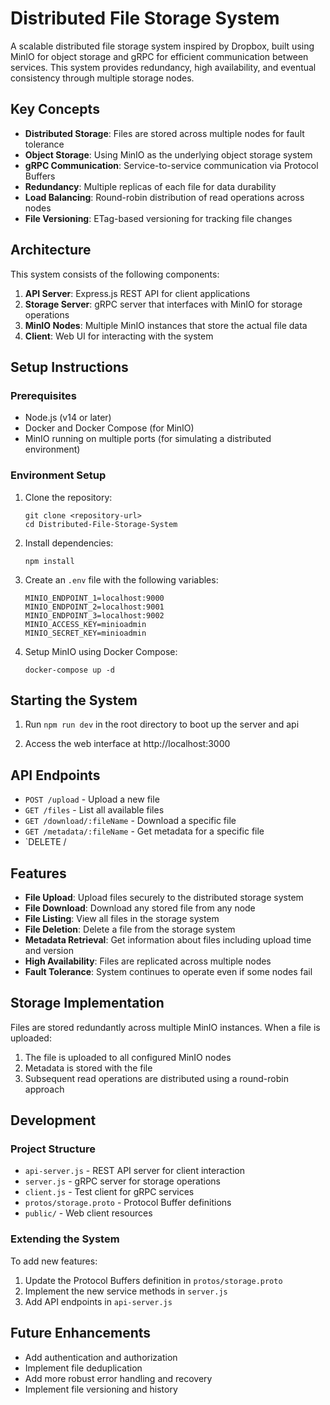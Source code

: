 # Distributed File Storage System

A scalable distributed file storage system inspired by Dropbox, built using MinIO for object storage and gRPC for efficient communication between services. This system provides redundancy, high availability, and eventual consistency through multiple storage nodes.

## Key Concepts

- **Distributed Storage**: Files are stored across multiple nodes for fault tolerance
- **Object Storage**: Using MinIO as the underlying object storage system
- **gRPC Communication**: Service-to-service communication via Protocol Buffers
- **Redundancy**: Multiple replicas of each file for data durability
- **Load Balancing**: Round-robin distribution of read operations across nodes
- **File Versioning**: ETag-based versioning for tracking file changes

## Architecture

This system consists of the following components:

1. **API Server**: Express.js REST API for client applications
2. **Storage Server**: gRPC server that interfaces with MinIO for storage operations
3. **MinIO Nodes**: Multiple MinIO instances that store the actual file data
4. **Client**: Web UI for interacting with the system

## Setup Instructions

### Prerequisites

- Node.js (v14 or later)
- Docker and Docker Compose (for MinIO)
- MinIO running on multiple ports (for simulating a distributed environment)

### Environment Setup

1. Clone the repository:

   ```
   git clone <repository-url>
   cd Distributed-File-Storage-System
   ```

2. Install dependencies:

   ```
   npm install
   ```

3. Create an `.env` file with the following variables:

   ```
   MINIO_ENDPOINT_1=localhost:9000
   MINIO_ENDPOINT_2=localhost:9001
   MINIO_ENDPOINT_3=localhost:9002
   MINIO_ACCESS_KEY=minioadmin
   MINIO_SECRET_KEY=minioadmin
   ```

4. Setup MinIO using Docker Compose:
   ```
   docker-compose up -d
   ```

## Starting the System

1. Run `npm run dev` in the root directory to boot up the server and api

2. Access the web interface at http://localhost:3000

## API Endpoints

- `POST /upload` - Upload a new file
- `GET /files` - List all available files
- `GET /download/:fileName` - Download a specific file
- `GET /metadata/:fileName` - Get metadata for a specific file
- `DELETE /

## Features

- **File Upload**: Upload files securely to the distributed storage system
- **File Download**: Download any stored file from any node
- **File Listing**: View all files in the storage system
- **File Deletion**: Delete a file from the storage system
- **Metadata Retrieval**: Get information about files including upload time and version
- **High Availability**: Files are replicated across multiple nodes
- **Fault Tolerance**: System continues to operate even if some nodes fail

## Storage Implementation

Files are stored redundantly across multiple MinIO instances. When a file is uploaded:

1. The file is uploaded to all configured MinIO nodes
2. Metadata is stored with the file
3. Subsequent read operations are distributed using a round-robin approach

## Development

### Project Structure

- `api-server.js` - REST API server for client interaction
- `server.js` - gRPC server for storage operations
- `client.js` - Test client for gRPC services
- `protos/storage.proto` - Protocol Buffer definitions
- `public/` - Web client resources

### Extending the System

To add new features:

1. Update the Protocol Buffers definition in `protos/storage.proto`
2. Implement the new service methods in `server.js`
3. Add API endpoints in `api-server.js`

## Future Enhancements

- Add authentication and authorization
- Implement file deduplication
- Add more robust error handling and recovery
- Implement file versioning and history
